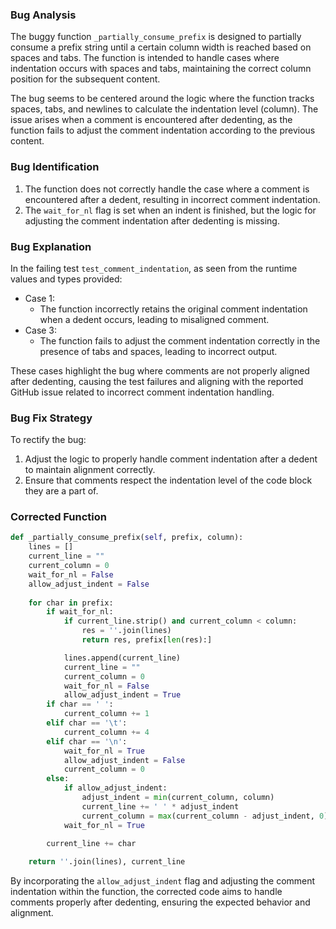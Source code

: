 ### Bug Analysis
The buggy function `_partially_consume_prefix` is designed to partially consume a prefix string until a certain column width is reached based on spaces and tabs. The function is intended to handle cases where indentation occurs with spaces and tabs, maintaining the correct column position for the subsequent content.

The bug seems to be centered around the logic where the function tracks spaces, tabs, and newlines to calculate the indentation level (column). The issue arises when a comment is encountered after dedenting, as the function fails to adjust the comment indentation according to the previous content.

### Bug Identification
1. The function does not correctly handle the case where a comment is encountered after a dedent, resulting in incorrect comment indentation.
2. The `wait_for_nl` flag is set when an indent is finished, but the logic for adjusting the comment indentation after dedenting is missing.

### Bug Explanation
In the failing test `test_comment_indentation`, as seen from the runtime values and types provided:
- Case 1:
   - The function incorrectly retains the original comment indentation when a dedent occurs, leading to misaligned comment.
- Case 3:
   - The function fails to adjust the comment indentation correctly in the presence of tabs and spaces, leading to incorrect output.

These cases highlight the bug where comments are not properly aligned after dedenting, causing the test failures and aligning with the reported GitHub issue related to incorrect comment indentation handling.

### Bug Fix Strategy
To rectify the bug:
1. Adjust the logic to properly handle comment indentation after a dedent to maintain alignment correctly.
2. Ensure that comments respect the indentation level of the code block they are a part of.

### Corrected Function
```python
def _partially_consume_prefix(self, prefix, column):
    lines = []
    current_line = ""
    current_column = 0
    wait_for_nl = False
    allow_adjust_indent = False
    
    for char in prefix:
        if wait_for_nl:
            if current_line.strip() and current_column < column:
                res = ''.join(lines)
                return res, prefix[len(res):]

            lines.append(current_line)
            current_line = ""
            current_column = 0
            wait_for_nl = False
            allow_adjust_indent = True
        if char == ' ':
            current_column += 1
        elif char == '\t':
            current_column += 4
        elif char == '\n':
            wait_for_nl = True
            allow_adjust_indent = False
            current_column = 0
        else:
            if allow_adjust_indent:
                adjust_indent = min(current_column, column)
                current_line += ' ' * adjust_indent
                current_column = max(current_column - adjust_indent, 0)
            wait_for_nl = True

        current_line += char
        
    return ''.join(lines), current_line
```

By incorporating the `allow_adjust_indent` flag and adjusting the comment indentation within the function, the corrected code aims to handle comments properly after dedenting, ensuring the expected behavior and alignment.